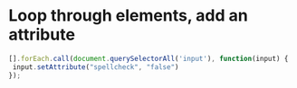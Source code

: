 # Loop through elements, add an attribute
```js
[].forEach.call(document.querySelectorAll('input'), function(input) {
 input.setAttribute("spellcheck", "false")
});
```
